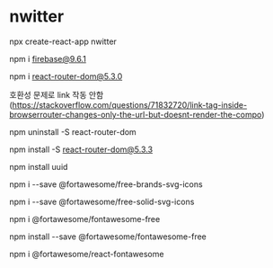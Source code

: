 # nwitter

npx create-react-app nwitter

npm i firebase@9.6.1

npm i react-router-dom@5.3.0

호환성 문제로 link 작동 안함 (https://stackoverflow.com/questions/71832720/link-tag-inside-browserrouter-changes-only-the-url-but-doesnt-render-the-compo)

npm uninstall -S react-router-dom

npm install -S react-router-dom@5.3.3

npm install uuid

npm i --save @fortawesome/free-brands-svg-icons

npm i --save @fortawesome/free-solid-svg-icons

npm i @fortawesome/fontawesome-free

npm install --save @fortawesome/fontawesome-free

npm i @fortawesome/react-fontawesome
